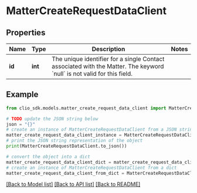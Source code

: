 # MatterCreateRequestDataClient


## Properties

Name | Type | Description | Notes
------------ | ------------- | ------------- | -------------
**id** | **int** | The unique identifier for a single Contact associated with the Matter. The keyword &#x60;null&#x60; is not valid for this field. | 

## Example

```python
from clio_sdk.models.matter_create_request_data_client import MatterCreateRequestDataClient

# TODO update the JSON string below
json = "{}"
# create an instance of MatterCreateRequestDataClient from a JSON string
matter_create_request_data_client_instance = MatterCreateRequestDataClient.from_json(json)
# print the JSON string representation of the object
print(MatterCreateRequestDataClient.to_json())

# convert the object into a dict
matter_create_request_data_client_dict = matter_create_request_data_client_instance.to_dict()
# create an instance of MatterCreateRequestDataClient from a dict
matter_create_request_data_client_from_dict = MatterCreateRequestDataClient.from_dict(matter_create_request_data_client_dict)
```
[[Back to Model list]](../README.md#documentation-for-models) [[Back to API list]](../README.md#documentation-for-api-endpoints) [[Back to README]](../README.md)


